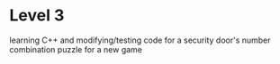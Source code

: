 # Level 3
 learning C++ and modifying/testing code for a security door's number combination puzzle for a new game
